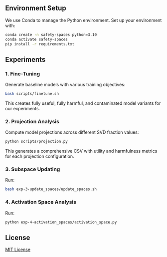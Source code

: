 ## Environment Setup

We use Conda to manage the Python environment. Set up your environment with:

```bash
conda create -n safety-spaces python=3.10
conda activate safety-spaces
pip install -r requirements.txt
```

## Experiments

### 1. Fine-Tuning

Generate baseline models with various training objectives:

```bash
bash scripts/finetune.sh
```

This creates fully useful, fully harmful, and contaminated model variants for our experiments.

### 2. Projection Analysis

Compute model projections across different SVD fraction values:

```bash
python scripts/projection.py
```

This generates a comprehensive CSV with utility and harmfulness metrics for each projection configuration.

### 3. Subspace Updating

Run:

```bash
bash exp-3-update_spaces/update_spaces.sh
```

### 4. Activation Space Analysis

Run:

```bash
python exp-4-activation_spaces/activation_space.py
```

## License

[MIT License](LICENSE)